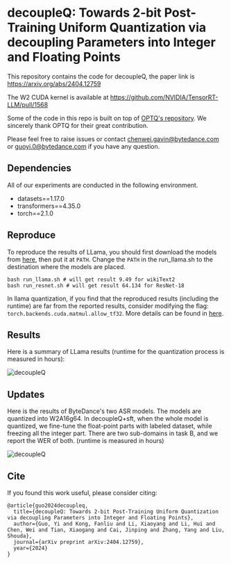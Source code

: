 # decoupleQ: Towards 2-bit Post-Training Uniform Quantization via decoupling Parameters into Integer and Floating Points

This repository contains the code for decoupleQ, the paper link is https://arxiv.org/abs/2404.12759 

The W2 CUDA kernel is available at https://github.com/NVIDIA/TensorRT-LLM/pull/1568

Some of the code in this repo is built on top of [OPTQ's repository](https://github.com/IST-DASLab/gptq). We sincerely thank OPTQ for their great contribution.

Please feel free to raise issues or contact chenwei.gavin@bytedance.com or guoyi.0@bytedance.com if you have any question.

## Dependencies
All of our experiments are conducted in the following environment.
* datasets==1.17.0
* transformers==4.35.0
* torch==2.1.0


## Reproduce
To reproduce the results of LLama, you should first download the models from [here](https://llama.meta.com/llama-downloads/), 
then put it at ``PATH``. Change the ``PATH`` in the run_llama.sh to the destination where the models are placed.
```
bash run_llama.sh # will get result 9.49 for wikiText2
bash run_resnet.sh # will get result 64.134 for ResNet-18
````
In llama quantization, if you find that the reproduced results (including the runtime) are far from the reported results, 
consider modifying the flag: `torch.backends.cuda.matmul.allow_tf32`. More details can be found in [here](https://pytorch.org/docs/stable/notes/cuda.html#tf32-on-ampere).


## Results
Here is a summary of LLama results (runtime for
the quantization process is measured in hours):

![decoupleQ](imgs/img.png)


## Updates
Here is the results of ByteDance's two ASR models. The models are quantized into W2A16g64.
In decoupleQ+sft, when the whole model is quantized, we fine-tune the float-point parts with labeled dataset, while freezing all the
integer part. There are two sub-domains in task B, and we report the WER of both. (runtime is measured in hours)

![decoupleQ](imgs/private_exp.png)

## Cite

If you found this work useful, please consider citing: 
```
@article{guo2024decoupleq,
  title={decoupleQ: Towards 2-bit Post-Training Uniform Quantization via decoupling Parameters into Integer and Floating Points},
  author={Guo, Yi and Kong, Fanliu and Li, Xiaoyang and Li, Hui and Chen, Wei and Tian, Xiaogang and Cai, Jinping and Zhang, Yang and Liu, Shouda},
  journal={arXiv preprint arXiv:2404.12759},
  year={2024}
}
```